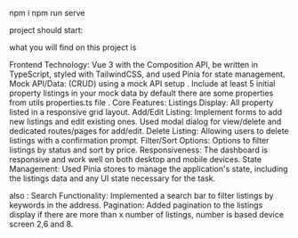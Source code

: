 npm i 
npm run serve

project should start:

what you will find on this project is 

Frontend Technology:  Vue 3 with the Composition API, be written in TypeScript, styled with TailwindCSS, and used Pinia for state management. 
Mock API/Data:  (CRUD) using a mock API setup . Include at least 5 initial property listings in your mock data by default there are some properties from utils properties.ts file .
Core Features:
Listings Display: All property listed in a responsive grid layout.
Add/Edit Listing: Implement forms to add new listings and edit existing ones. Used modal dialog for view/delete and dedicated routes/pages for add/edit.
Delete Listing: Allowing users to delete listings with a confirmation prompt.
Filter/Sort Options: Options to filter listings by status and sort by price.
Responsiveness: The dashboard is responsive and work well on both desktop and mobile devices.
State Management: Used Pinia stores to manage the application's state, including the listings data and any UI state necessary for the task.

also :
Search Functionality: Implemented a search bar to filter listings by keywords in the address.
Pagination: Added pagination to the listings display if there are more than x number of listings, number is based device screen 2,6 and 8.